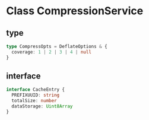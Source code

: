 # Class CompressionService
## type

```typescript
type CompressOpts = DeflateOptions & {
  coverage: 1 | 2 | 3 | 4 | null
}
```
## interface

```typescript
interface CacheEntry {
  PREFIXUUID: string
  totalSize: number
  dataStorage: Uint8Array
}
```
